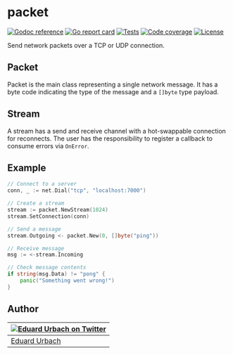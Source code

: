 # packet

[![Godoc reference][godoc-image]][godoc-url]
[![Go report card][goreportcard-image]][goreportcard-url]
[![Tests][travis-image]][travis-url]
[![Code coverage][codecov-image]][codecov-url]
[![License][license-image]][license-url]

Send network packets over a TCP or UDP connection.

## Packet

Packet is the main class representing a single network message. It has a byte code indicating the type of the message and a `[]byte` type payload.

## Stream

A stream has a send and receive channel with a hot-swappable connection for reconnects.
The user has the responsibility to register a callback to consume errors via `OnError`.

## Example

```go
// Connect to a server
conn, _ := net.Dial("tcp", "localhost:7000")

// Create a stream
stream := packet.NewStream(1024)
stream.SetConnection(conn)

// Send a message
stream.Outgoing <- packet.New(0, []byte("ping"))

// Receive message
msg := <-stream.Incoming

// Check message contents
if string(msg.Data) != "pong" {
	panic("Something went wrong!")
}
```

## Author

| [![Eduard Urbach on Twitter](https://gravatar.com/avatar/16ed4d41a5f244d1b10de1b791657989?s=70)](https://twitter.com/eduardurbach "Follow @eduardurbach on Twitter") |
|---|
| [Eduard Urbach](https://eduardurbach.com) |

[godoc-image]: https://godoc.org/github.com/aerogo/packet?status.svg
[godoc-url]: https://godoc.org/github.com/aerogo/packet
[goreportcard-image]: https://goreportcard.com/badge/github.com/aerogo/packet
[goreportcard-url]: https://goreportcard.com/report/github.com/aerogo/packet
[travis-image]: https://travis-ci.org/aerogo/packet.svg?branch=master
[travis-url]: https://travis-ci.org/aerogo/packet
[codecov-image]: https://codecov.io/gh/aerogo/packet/branch/master/graph/badge.svg
[codecov-url]: https://codecov.io/gh/aerogo/packet
[license-image]: https://img.shields.io/badge/license-MIT-blue.svg
[license-url]: https://github.com/aerogo/packet/blob/master/LICENSE
